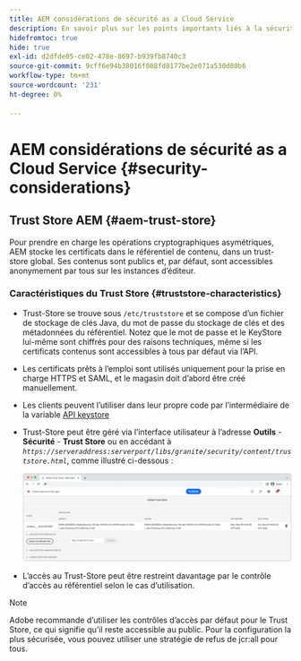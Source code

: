 ```yaml
---
title: AEM considérations de sécurité as a Cloud Service
description: En savoir plus sur les points importants liés à la sécurité lors de l’utilisation d’AEM as a Cloud Service
hidefromtoc: true
hide: true
exl-id: d2dfde05-ce02-478e-8697-b939fb8740c3
source-git-commit: 9cff6e94b38016f008fd8177be2e071a530d80b6
workflow-type: tm+mt
source-wordcount: '231'
ht-degree: 0%

---
```


# AEM considérations de sécurité as a Cloud Service {#security-considerations}

## Trust Store AEM {#aem-trust-store}

Pour prendre en charge les opérations cryptographiques asymétriques, AEM stocke les certificats dans le référentiel de contenu, dans un trust-store global. Ses contenus sont publics et, par défaut, sont accessibles anonymement par tous sur les instances d’éditeur.

### Caractéristiques du Trust Store {#truststore-characteristics}

* Trust-Store se trouve sous `/etc/truststore` et se compose d’un fichier de stockage de clés Java, du mot de passe du stockage de clés et des métadonnées du référentiel. Notez que le mot de passe et le KeyStore lui-même sont chiffrés pour des raisons techniques, même si les certificats contenus sont accessibles à tous par défaut via l’API.
* Les certificats prêts à l’emploi sont utilisés uniquement pour la prise en charge HTTPS et SAML, et le magasin doit d’abord être créé manuellement.
* Les clients peuvent l’utiliser dans leur propre code par l’intermédiaire de la variable [API keystore](https://developer.adobe.com/experience-manager/reference-materials/6-5/javadoc/com/adobe/granite/keystore/KeyStoreService.html#getTrustStore-org.apache.sling.api.resource.ResourceResolver-)
* Trust-Store peut être géré via l’interface utilisateur à l’adresse **Outils** - **Sécurité** - **Trust Store** ou en accédant à *`https://serveraddress:serverport/libs/granite/security/content/truststore.html`*, comme illustré ci-dessous :

   ![Trust Store Management](/help/security/assets/global-trust-store-modified.png)

* L’accès au Trust-Store peut être restreint davantage par le contrôle d’accès au référentiel selon le cas d’utilisation.

>[!NOTE]
>
>Adobe recommande d’utiliser les contrôles d’accès par défaut pour le Trust Store, ce qui signifie qu’il reste accessible au public. Pour la configuration la plus sécurisée, vous pouvez utiliser une stratégie de refus de jcr:all pour tous.

<!--
Commenting out section for now as requested by Lars

## Anonymous Permission Hardening Package {#anonymous-permission-hardening-package}

For more information on the Anonymous Hardening Package, please see the [Security Checklist](https://experienceleague.adobe.com/docs/experience-manager-65/administering/security/security-checklist.html#anonymous-permission-hardening-package).
-->
